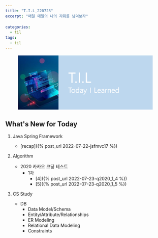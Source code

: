 ```yaml
---
title: "T.I.L_220723"
excerpt: "매일 매일의 나의 자취를 남겨보자"

categories:
  - til
tags:
  - til
---
```

<figure>
    <img src="/assets/images/til_image.png">
</figure>

## What's New for Today   
1. Java Spring Framework
    - [recap]({% post_url 2022-07-22-jsfmvc17 %})

2. Algorithm
    - 2020 카카오 코딩 테스트
        - 1차
            - [4]({% post_url 2022-07-23-q2020_1_4 %})
            - [5]({% post_url 2022-07-23-q2020_1_5 %})
3. CS Study
    - DB
      - Data Model/Schema
      - Entity/Attribute/Relationships
      - ER Modeling
      - Relational Data Modeling
      - Constraints
         


  




